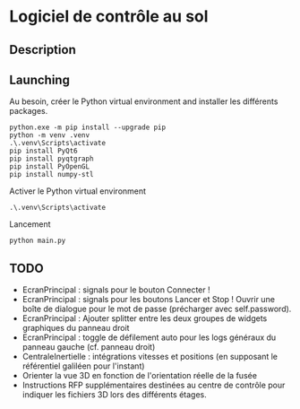 # Logiciel de contrôle au sol

## Description


## Launching

Au besoin, créer le Python virtual environment and installer les différents packages.
```
python.exe -m pip install --upgrade pip
python -m venv .venv
.\.venv\Scripts\activate
pip install PyQt6
pip install pyqtgraph
pip install PyOpenGL
pip install numpy-stl
```

Activer le Python virtual environment
```
.\.venv\Scripts\activate
```

Lancement
```
python main.py
```


## TODO

- EcranPrincipal : signals pour le bouton Connecter !
- EcranPrincipal : signals pour les boutons Lancer et Stop ! Ouvrir une boîte de dialogue pour le mot de passe (précharger avec self.password).
- EcranPrincipal : Ajouter splitter entre les deux groupes de widgets graphiques du panneau droit
- EcranPrincipal : toggle de défilement auto pour les logs généraux du panneau gauche (cf. panneau droit)
- CentraleInertielle : intégrations vitesses et positions (en supposant le référentiel galiléen pour l'instant)
- Orienter la vue 3D en fonction de l'orientation réelle de la fusée
- Instructions RFP supplémentaires destinées au centre de contrôle pour indiquer les fichiers 3D lors des différents étages.